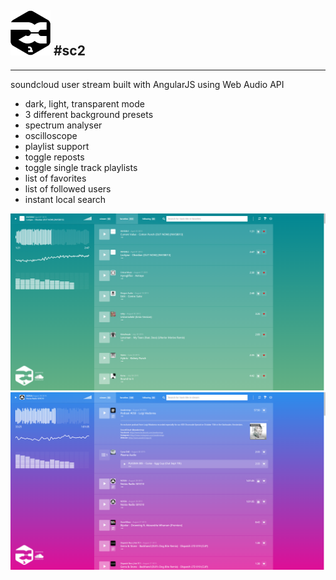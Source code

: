 ![alt text](https://raw.githubusercontent.com/dekztah/sc2/master/app/images/sc2_small.png)  #sc2
---
---
soundcloud user stream built with AngularJS using Web Audio API


- dark, light, transparent mode
- 3 different background presets
- spectrum analyser
- oscilloscope
- playlist support
- toggle reposts
- toggle single track playlists
- list of favorites
- list of followed users
- instant local search

![alt tag](https://raw.githubusercontent.com/dekztah/sc2/master/sc2_preview_2.png)
![alt tag](https://raw.githubusercontent.com/dekztah/sc2/master/sc2_preview.png)
